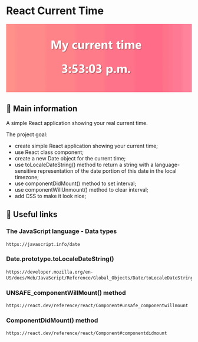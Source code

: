 # React Current Time

![cover](./src/current-time.gif)

## 🦉 Main information

A simple React application showing your real current time.

The project goal:

- create simple React application showing your current time;
- use React class component;
- create a new Date object for the current time;
- use toLocaleDateString() method to return a string with a language-sensitive representation of the date portion of this date in the local timezone;
- use componentDidMount() method to set interval;
- use componentWillUnmount() method to clear interval;
- add CSS to make it look nice;

## 🦊 Useful links

### The JavaScript language - Data types

```
https://javascript.info/date
```

### Date.prototype.toLocaleDateString()

```
https://developer.mozilla.org/en-US/docs/Web/JavaScript/Reference/Global_Objects/Date/toLocaleDateString
```

### UNSAFE_componentWillMount() method

```
https://react.dev/reference/react/Component#unsafe_componentwillmount
```

### ComponentDidMount() method

```
https://react.dev/reference/react/Component#componentdidmount
```

